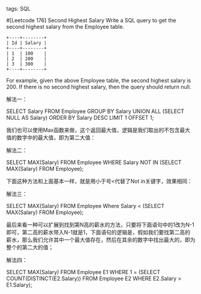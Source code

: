 tags: SQL

#[Leetcode 176] Second Highest Salary
Write a SQL query to get the second highest salary from the Employee table.

    +----+--------+
    | Id | Salary |
    +----+--------+
    | 1  | 100    |
    | 2  | 200    |
    | 3  | 300    |
    +----+--------+

For example, given the above Employee table, the second highest salary is 200. 
If there is no second highest salary, then the query should return null.



解法一：

SELECT Salary FROM Employee GROUP BY Salary
UNION ALL (SELECT NULL AS Salary)
ORDER BY Salary DESC LIMIT 1 OFFSET 1;
 

我们也可以使用Max函数来做，这个返回最大值，逻辑是我们取出的不包含最大值的数字中的最大值，即为第二大值：

 

解法二：

SELECT MAX(Salary) FROM Employee 
WHERE Salary NOT IN
(SELECT MAX(Salary) FROM Employee);
 

下面这种方法和上面基本一样，就是用小于号<代替了Not in关键字，效果相同：

 

解法三：

SELECT MAX(Salary) FROM Employee
Where Salary <
(SELECT MAX(Salary) FROM Employee);
 

最后来看一种可以扩展到找到第N高的薪水的方法，只要将下面语句中的1改为N-1即可，第二高的薪水带入N-1就是1，下面语句的逻辑是，假如我们要找第二高的薪水，那么我们允许其中一个最大值存在，然后在其余的数字中找出最大的，即为整个的第二大的值；

 

解法四：

SELECT MAX(Salary) FROM Employee E1
WHERE 1 =
(SELECT COUNT(DISTINCT(E2.Salary)) FROM Employee E2
WHERE E2.Salary > E1.Salary);
